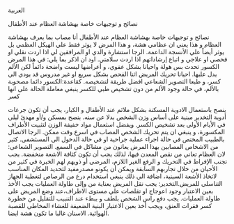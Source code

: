 العربية

نصائح و توجيهات خاصة بهشاشة العظام عند الأطفال


نصائح و توجيهات خاصة بهشاشة العظام عند الأطفال
أنا مصاب بما يعرف بهشاشة العظام و هذا يعني ان عظامي هشة، و هذا المرض لا يوثر فقط علي الهيكل العظمي بل يوثر أيضاً علي الأنسجة الداعمة.
الرجا استشارة والدي او المرافقين لي اذا اردت نقلي او فحصي او علاجي و اتباع إرشاداتهم اذا اردت سلامتي.
اود ان اذكر بما يلي:
في هذا المرض الكسور تحدث بس هولة واحيانا بشكل عفوي، و أعراضها ليست واضحة دائماً لكن الألم يدل عليها.
احيانا تحريك المريض اثنا الفحص بشكل سريع او غير مدروس قد يودي الي كسر، و طبعا التصوير الشعاعي افضل طريقة لتشخيصه.
كقاعدة:الكسور دائما مصحوبة بالألم، في حالة وجود الألم من دون تشخيص طبي للكسر ينبغي معاملة الحالة على انها كسر

ينصح باستعمال الادوية المسكنة بشكل ملائم عند الأطفال و الكبار،
يجب أن تكون جرعات أدوية التخدير مبنية على أساس وزن الشخص بدلا عن سنه.
ينصح بمسكن و/أو مهدئ ليلي في الأيام الأولى بعد تشخيص الكسر.
ويفضل اسثعمال مواد خفيفة الوزن لتثبيت الأطراف المكسورة، و ينبغي ان يتم تحريك الشخص المصاب في اسرع وقت ممكن. الرجا الاتصال بالطبيب المختص في حالة اجراء عملية جراحية او في حالة الدخول الى المسثشفى.
كثير من الاشخاص المصابين بهذا المرض يعانون من مشاكل في السمع.
التصوير الشعاعي:
لان العظام تعاني من نقص المعدن فيها، لذلك يجب أن تكون كثافة الاشعة منخفضة.
يجب تجنب الإفراط في التحريك و الرفع الغير اللازم، المرضى أو ذويهم لهم الخبرة في كثير من الأحيان من خلال تجاربهم السابقة ويمكن أن يكونو مصدرمفيد لثحديد المكان المناسب لاتخاذ الأشعة السينية، اضافة الي ذلك ينبغي استخدام درع من الرصاص لتغطية الجهاز التناسلي للمريض.التخدير:
يجب نقل المريض بعناية من وإلى طاولة العمليات
يجب الأخذ بعين الاعتبار وجود اعوجاج او تقلصات علي مستوى الاطراف،عند وضع المريض على طاولة العمليات.
يجب دفع راس الشخص بلطف و ببطء عند التنبيب للتقليل من خطورة كسر فقرات العنق، ويجب أخذ بعين الاعتبار البنية الضعيفة للغشاء المخاطي للقصبة الهوائية.
الاسنان غالبا ما تكون هشة ايضا.